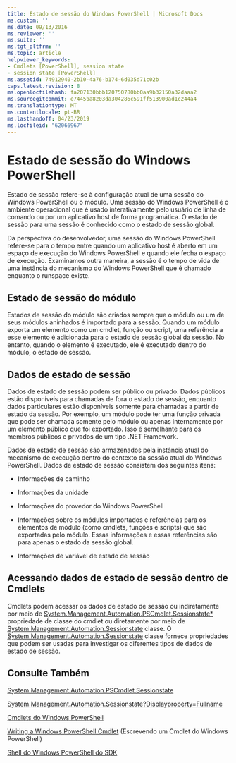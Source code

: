```yaml
---
title: Estado de sessão do Windows PowerShell | Microsoft Docs
ms.custom: ''
ms.date: 09/13/2016
ms.reviewer: ''
ms.suite: ''
ms.tgt_pltfrm: ''
ms.topic: article
helpviewer_keywords:
- Cmdlets [PowerShell], session state
- session state [PowerShell]
ms.assetid: 74912940-2b10-4a76-b174-6d035d71c02b
caps.latest.revision: 8
ms.openlocfilehash: fa207130bbb120750780bb0aa9b32150a32daaa2
ms.sourcegitcommit: e7445ba8203da304286c591ff513900ad1c244a4
ms.translationtype: MT
ms.contentlocale: pt-BR
ms.lasthandoff: 04/23/2019
ms.locfileid: "62066967"
---
```

# <a name="windows-powershell-session-state"></a>Estado de sessão do Windows PowerShell

Estado de sessão refere-se à configuração atual de uma sessão do Windows PowerShell ou o módulo. Uma sessão do Windows PowerShell é o ambiente operacional que é usado interativamente pelo usuário de linha de comando ou por um aplicativo host de forma programática. O estado de sessão para uma sessão é conhecido como o estado de sessão global.

Da perspectiva do desenvolvedor, uma sessão do Windows PowerShell refere-se para o tempo entre quando um aplicativo host é aberto em um espaço de execução do Windows PowerShell e quando ele fecha o espaço de execução. Examinamos outra maneira, a sessão é o tempo de vida de uma instância do mecanismo do Windows PowerShell que é chamado enquanto o runspace existe.

## <a name="module-session-state"></a>Estado de sessão do módulo

Estados de sessão do módulo são criados sempre que o módulo ou um de seus módulos aninhados é importado para a sessão. Quando um módulo exporta um elemento como um cmdlet, função ou script, uma referência a esse elemento é adicionada para o estado de sessão global da sessão. No entanto, quando o elemento é executado, ele é executado dentro do módulo, o estado de sessão.

## <a name="session-state-data"></a>Dados de estado de sessão

Dados de estado de sessão podem ser público ou privado. Dados públicos estão disponíveis para chamadas de fora o estado de sessão, enquanto dados particulares estão disponíveis somente para chamadas a partir de estado da sessão. Por exemplo, um módulo pode ter uma função privada que pode ser chamada somente pelo módulo ou apenas internamente por um elemento público que foi exportado. Isso é semelhante para os membros públicos e privados de um tipo .NET Framework.

Dados de estado de sessão são armazenados pela instância atual do mecanismo de execução dentro do contexto da sessão atual do Windows PowerShell. Dados de estado de sessão consistem dos seguintes itens:

- Informações de caminho

- Informações da unidade

- Informações do provedor do Windows PowerShell

- Informações sobre os módulos importados e referências para os elementos de módulo (como cmdlets, funções e scripts) que são exportadas pelo módulo. Essas informações e essas referências são para apenas o estado da sessão global.

- Informações de variável de estado de sessão

## <a name="accessing-session-state-data-within-cmdlets"></a>Acessando dados de estado de sessão dentro de Cmdlets

Cmdlets podem acessar os dados de estado de sessão ou indiretamente por meio de [System.Management.Automation.PSCmdlet.Sessionstate*](/dotnet/api/System.Management.Automation.PSCmdlet.SessionState) propriedade de classe do cmdlet ou diretamente por meio de [ System.Management.Automation.Sessionstate](/dotnet/api/System.Management.Automation.SessionState) classe. O [System.Management.Automation.Sessionstate](/dotnet/api/System.Management.Automation.SessionState) classe fornece propriedades que podem ser usadas para investigar os diferentes tipos de dados de estado de sessão.

## <a name="see-also"></a>Consulte Também

[System.Management.Automation.PSCmdlet.Sessionstate](/dotnet/api/System.Management.Automation.PSCmdlet.SessionState)

[System.Management.Automation.Sessionstate?Displayproperty=Fullname](/dotnet/api/System.Management.Automation.SessionState)

[Cmdlets do Windows PowerShell](./cmdlet-overview.md)

[Writing a Windows PowerShell Cmdlet](./writing-a-windows-powershell-cmdlet.md) (Escrevendo um Cmdlet do Windows PowerShell)

[Shell do Windows PowerShell do SDK](../windows-powershell-reference.md)
